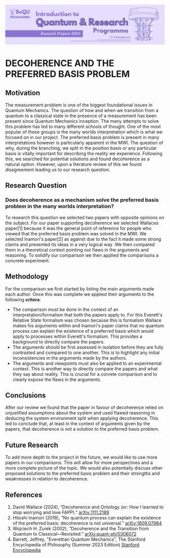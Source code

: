 ![BeyondQuantum Banner for Research Projects](../BeyondQuantum_Banner_Research_Projects_2025.png)

# DECOHERENCE AND THE PREFERRED BASIS PROBLEM

## Motivation
The measurement problem is one of the biggest foundational issues in Quantum Mechanics. The question of how and when we transition from a quantum to a classical state in the presence
of a measurement has been present since Quantum Mechanics inception. The many attempts to solve this problem has led to many different schools of thought. One of the most popular of these
groups is the many worlds interpretation which is what we focused on in our project.
The preferred basis problem is present in many interpretations however is particularly apparent in the MWI. The question of why, during the branching, we split in the position basis or any particular
basis is vitally important for describing the reality we experience. Following this, we searched for potential solutions and found decoherence as a natural option. However, upon a literature review of this
we found disagreement leading us to our research question.

## Research Question
### Does decoherence as a mechanism solve the preferred basis problem in the many worlds interpretation?
To research this question we selected two papers with opposite opinions on the subject. For our paper supporting decoherence we selected Wallaces paper[1] because it was the general point of reference for people who viewed that the preferred basis problem was solved in the MWI. We selected Inamori's paper[2] as against due to the fact it made some strong claims and presented its ideas in a very logical way .We then compared them in a theoretical context pointing out flaws in the arguments and reasoning. To solidify our comparison we then applied the comparisons a concrete experiment.

## Methodology
For the comparison we first started by listing the main arguments made each author. Once this was complete we applied their arguments to the following **critera**:
- The comparison must be done in the context of an interpretation/formalism that both the papers apply to. For this Everett's Relative State formalism was chosen because this is formalism Wallace makes his arguments within and Inamori's paper claims that no quantum process can explain the existence of a preferred basis which would apply to processes within Everett's formalism. This provides a background to directly compare the papers.
- The arguments should be first assessed in isolation before they are fully contrasted and compared to one another. This is to highlight any initial inconsistencies in the arguments made by the authors.
- The arguments and viewpoints must also be applied to an experimental context. This is another way to directly compare the papers and what they say about reality. This is crucial for a conrete comparison and to clearly expose the flaws in the arguments.

## Conclusions
After our review we found that the paper in favour of decoherence relied on unjustified assumptions about the system and used flawed reasoning in deducing the system environment split when applying
decoherence. This led to conclude that, at least in the context of arguments given by the papers, that decoherence is not a solution to the preferred basis problem.

## Future Research
To add more depth to the project in the future, we would like to use more papers in our comparisons. This will allow for more perspectives and a more complete picture of the topic. We would also
potentially discuss other proposed solutions to the preferred basis problem and their strengths and weaknesses in relation to decoherence.

## References
1. David Wallace (2024), “Decoherence and Ontology (or: How I learned to stop worrying and love FAPP).” [arXiv:1111.2189](https://arxiv.org/abs/1111.2189)
2. Hitoshi Inamori (2018), “No quantum process can explain the existence of the preferred basis: decoherence is not universal.” [arXiv:1609.07984](https://arxiv.org/abs/1609.07984)
3. Wojciech H. Zurek (2002), “Decoherence and the Transition from Quantum to Classical—Revisited.” [arXiv:quant-ph/0306072](https://arxiv.org/pdf/quant-ph/0306072)
4. Barrett, Jeffrey, "Everettian Quantum Mechanics", The Stanford Encyclopedia of Philosophy (Summer 2023 Edition) [Stanford Encyclopedia](https://plato.stanford.edu/entries/qm-everett/)

